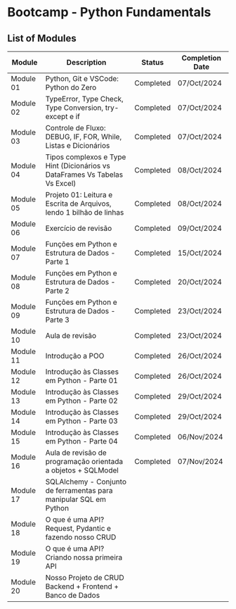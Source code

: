 # Bootcamp - Python Fundamentals

## List of Modules

| Module    | Description                                                                 | Status    | Completion Date |
|-----------|-----------------------------------------------------------------------------|-----------| ----------------|
| Module 01 | Python, Git e VSCode: Python do Zero                                        | Completed | 07/Oct/2024     |
| Module 02 | TypeError, Type Check, Type Conversion, try-except e if                     | Completed | 07/Oct/2024     |
| Module 03 | Controle de Fluxo: DEBUG, IF, FOR, While, Listas e Dicionários              | Completed | 07/Oct/2024     |
| Module 04 | Tipos complexos e Type Hint (Dicionários vs DataFrames Vs Tabelas Vs Excel) | Completed | 08/Oct/2024     |
| Module 05 | Projeto 01: Leitura e Escrita de Arquivos, lendo 1 bilhão de linhas         | Completed | 08/Oct/2024     |
| Module 06 | Exercício de revisão                                                        | Completed | 09/Oct/2024     |
| Module 07 | Funções em Python e Estrutura de Dados - Parte 1                            | Completed | 15/Oct/2024     |
| Module 08 | Funções em Python e Estrutura de Dados - Parte 2                            | Completed | 20/Oct/2024     |
| Module 09 | Funções em Python e Estrutura de Dados - Parte 3                            | Completed | 23/Oct/2024     |
| Module 10 | Aula de revisão                                                             | Completed | 23/Oct/2024     |
| Module 11 | Introdução a POO                                                            | Completed | 26/Oct/2024     |
| Module 12 | Introdução às Classes em Python - Parte 01                                  | Completed | 26/Oct/2024     |
| Module 13 | Introdução às Classes em Python - Parte 02                                  | Completed | 29/Oct/2024     |
| Module 14 | Introdução às Classes em Python - Parte 03                                  | Completed | 29/Oct/2024     |
| Module 15 | Introdução às Classes em Python - Parte 04                                  | Completed | 06/Nov/2024     |
| Module 16 | Aula de revisão de programação orientada a objetos + SQLModel               | Completed | 07/Nov/2024     |
| Module 17 | SQLAlchemy - Conjunto de ferramentas para manipular SQL em Python           |           |                 |
| Module 18 | O que é uma API? Request, Pydantic e fazendo nosso CRUD                     |           |                 |
| Module 19 | O que é uma API? Criando nossa primeira API                                 |           |                 |
| Module 20 | Nosso Projeto de CRUD Backend + Frontend + Banco de Dados                   |           |                 |